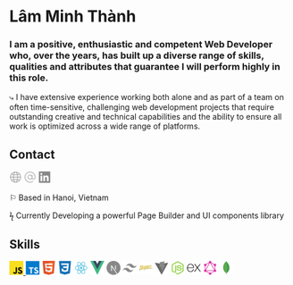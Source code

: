 # Lâm Minh Thành

### I am a positive, enthusiastic and competent Web Developer who, over the years, has built up a diverse range of skills, qualities and attributes that guarantee I will perform highly in this role. 

⤷ I have extensive experience working both alone and as part of a team on often time-sensitive, challenging web development projects that require outstanding creative and technical capabilities and the ability to ensure all work is optimized across a wide range of platforms.

## Contact
<a aligh="left" href="#" target="_blank" rel="noreferrer noopener"><img src="https://raw.githubusercontent.com/0xShapeShifter/dev-story/master/public/images/socials/globe.svg" alt="Website" width="22" height="22" /></a>
<a aligh="left" href="mailto:lmt151099@gmail.com" target="_blank" rel="noreferrer noopener"><img src="https://raw.githubusercontent.com/0xShapeShifter/dev-story/master/public/images/socials/at.svg" alt="Email" width="22" height="22" /></a>
<a aligh="left" href="https://www.linkedin.com/in/l%C3%A2m-minh-th%C3%A0nh-6706b9b9" target="_blank" rel="noreferrer noopener"><img src="https://raw.githubusercontent.com/0xShapeShifter/dev-story/master/public/images/socials/linkedin.svg" alt="LinkedIn" width="22" height="22" /></a> 

⚐ Based in Hanoi, Vietnam

ϟ Currently Developing a powerful Page Builder and UI components library

## Skills

<a href="https://www.javascript.com" target="_blank" rel="noreferrer noopener">
<img src="./profile/javascript.svg" alt="JavaScript" width="25" height="25" />
</a>
<a href="https://www.typescriptlang.org" target="_blank" rel="noreferrer noopener"><img src="./profile/typescript.svg" alt="Typescript" width="25" height="25" /></a> 
<a href="https://html.com/html5/" target="_blank" rel="noreferrer noopener"><img src="./profile/html.svg" alt="HTML5" width="25" height="25" /></a> 
<a href="https://css3.com" target="_blank" rel="noreferrer noopener"><img src="./profile/css3.svg" alt="CSS3" width="25" height="25" /></a> 
<a href="https://reactjs.org" target="_blank" rel="noreferrer noopener"><img src="./profile/react.svg" alt="React" width="25" height="25" /></a> 
<a href="https://vuejs.org" target="_blank" rel="noreferrer noopener"><img src="./profile/vue.svg" alt="Vue" width="25" height="25" /></a> 
<a href="https://nextjs.org" target="_blank" rel="noreferrer noopener"><img src="https://raw.githubusercontent.com/0xShapeShifter/dev-story/master/public/images/skills/frontend/nextjs.svg" alt="NextJS" width="25" height="25" /></a> 
<a href="http://tailwindcss.com" target="_blank" rel="noreferrer noopener"><img src="https://raw.githubusercontent.com/0xShapeShifter/dev-story/master/public/images/skills/frontend/tailwind.svg" alt="Tailwind" width="25" height="25" /></a> 
<a href="https://babeljs.io" target="_blank" rel="noreferrer noopener"><img src="./profile/babel.svg" alt="Babel" width="25" height="25" /></a> 
<a href="http://vitejs.dev/" target="_blank" rel="noreferrer noopener"><img src="https://raw.githubusercontent.com/0xShapeShifter/dev-story/master/public/images/skills/frontend/vite.svg" alt="Vite" width="25" height="25" /></a> 
<a href="https://nodejs.org" target="_blank" rel="noreferrer noopener"><img src="./profile/node-js.svg" alt="NodeJS" width="25" height="25" /></a> 
<a href="http://expressjs.com" target="_blank" rel="noreferrer noopener"><img src="./profile/express.svg" alt="Express" width="25" height="25" /></a> 
<a href="https://graphql.org" target="_blank" rel="noreferrer noopener"><img src="./profile/graphql.svg" alt="GraphQL" width="25" height="25" /></a> 
<a href="https://www.mongodb.com" target="_blank" rel="noreferrer noopener"><img src="./profile/mongodb.svg" alt="MongoDB" width="25" height="25" /></a>
